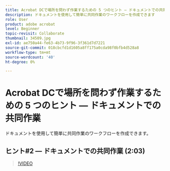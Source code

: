 ```yaml
---
title: Acrobat DCで場所を問わず作業するための 5 つのヒント — ドキュメントでの共同作業
description: ドキュメントを使用して簡単に共同作業のワークフローを作成できます
role: User
product: adobe acrobat
level: Beginner
topic-revisit: Collaborate
thumbnail: 34509.jpg
exl-id: ae750a44-fe63-4b73-9f96-3f361d7d7221
source-git-commit: 018cbcfd1d1605a8ff175a0cda98f0bfb4d528a8
workflow-type: tm+mt
source-wordcount: '40'
ht-degree: 0%

---
```


# Acrobat DCで場所を問わず作業するための 5 つのヒント — ドキュメントでの共同作業

ドキュメントを使用して簡単に共同作業のワークフローを作成できます。

## ヒント#2 — ドキュメントでの共同作業 (2:03)

>[!VIDEO](https://video.tv.adobe.com/v/34509)
